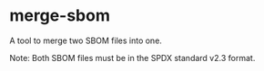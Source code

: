 # merge-sbom
A tool to merge two SBOM files into one.

Note: Both SBOM files must be in the SPDX standard v2.3 format.
